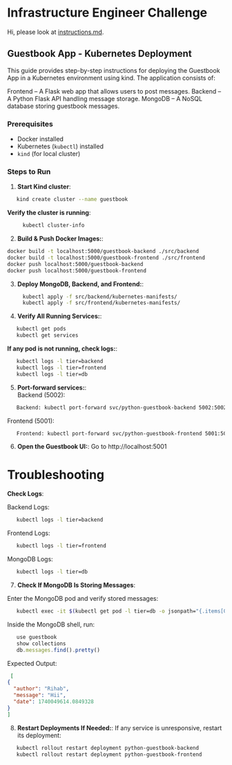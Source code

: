 # Infrastructure Engineer Challenge

Hi, please look at [instructions.md](instructions.md). 

## Guestbook App - Kubernetes Deployment
This guide provides step-by-step instructions for deploying the Guestbook App in a Kubernetes environment using kind. The application consists of:

Frontend – A Flask web app that allows users to post messages.
Backend – A Python Flask API handling message storage.
MongoDB – A NoSQL database storing guestbook messages.

### Prerequisites
- Docker installed
- Kubernetes (`kubectl`) installed
- `kind` (for local cluster)

### Steps to Run

1. **Start Kind cluster**:
```sh
   kind create cluster --name guestbook
```

**Verify the cluster is running**:
```sh
     kubectl cluster-info
```

2. **Build & Push Docker Images:**:
```sh
docker build -t localhost:5000/guestbook-backend ./src/backend
docker build -t localhost:5000/guestbook-frontend ./src/frontend
docker push localhost:5000/guestbook-backend
docker push localhost:5000/guestbook-frontend
```

3. **Deploy MongoDB, Backend, and Frontend:**:   
```sh
     kubectl apply -f src/backend/kubernetes-manifests/
     kubectl apply -f src/frontend/kubernetes-manifests/
```

4. **Verify All Running Services:**:   
 ```sh   
    kubectl get pods
    kubectl get services
 ```

**If any pod is not running, check logs:**:
 ```sh  
    kubectl logs -l tier=backend
    kubectl logs -l tier=frontend
    kubectl logs -l tier=db
 ```

5. **Port-forward services:**:  
Backend (5002):
```sh  
   Backend: kubectl port-forward svc/python-guestbook-backend 5002:5002
```

Frontend (5001):
```sh  
   Frontend: kubectl port-forward svc/python-guestbook-frontend 5001:5001
```

6. **Open the Guestbook UI:**: 
   Go to http://localhost:5001


# Troubleshooting
**Check Logs**:

Backend Logs:
```sh 
   kubectl logs -l tier=backend
```

Frontend Logs:
```sh 
   kubectl logs -l tier=frontend
```

MongoDB Logs:
```sh 
   kubectl logs -l tier=db
```

7. **Check If MongoDB Is Storing Messages**:

Enter the MongoDB pod and verify stored messages:
```sh 
   kubectl exec -it $(kubectl get pod -l tier=db -o jsonpath="{.items[0].metadata.name}") -- mongo
```

Inside the MongoDB shell, run:
```js
   use guestbook
   show collections
   db.messages.find().pretty()
```

Expected Output:
  ```json 
   [
  {
    "author": "Rihab",
    "message": "Hii",
    "date": 1740049614.0849328
  }
]

```

8. **Restart Deployments If Needed:**:
 If any service is unresponsive, restart its deployment:
 ```sh
    kubectl rollout restart deployment python-guestbook-backend
    kubectl rollout restart deployment python-guestbook-frontend
```